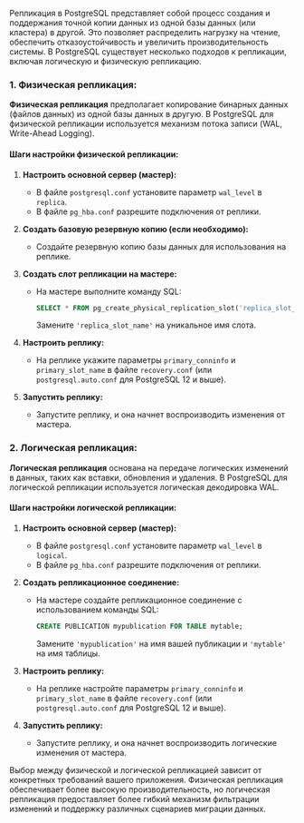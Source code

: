 Репликация в PostgreSQL представляет собой процесс создания и поддержания точной копии данных из одной базы данных (или кластера) в другой. Это позволяет распределить нагрузку на чтение, обеспечить отказоустойчивость и увеличить производительность системы. В PostgreSQL существует несколько подходов к репликации, включая логическую и физическую репликацию.

### 1. Физическая репликация:

**Физическая репликация** предполагает копирование бинарных данных (файлов данных) из одной базы данных в другую. В PostgreSQL для физической репликации используется механизм потока записи (WAL, Write-Ahead Logging).

#### Шаги настройки физической репликации:

1. **Настроить основной сервер (мастер):**
   - В файле `postgresql.conf` установите параметр `wal_level` в `replica`.
   - В файле `pg_hba.conf` разрешите подключения от реплики.

2. **Создать базовую резервную копию (если необходимо):**
   - Создайте резервную копию базы данных для использования на реплике.

3. **Создать слот репликации на мастере:**
   - На мастере выполните команду SQL:
     ```sql
     SELECT * FROM pg_create_physical_replication_slot('replica_slot_name');
     ```
     Замените `'replica_slot_name'` на уникальное имя слота.

4. **Настроить реплику:**
   - На реплике укажите параметры `primary_conninfo` и `primary_slot_name` в файле `recovery.conf` (или `postgresql.auto.conf` для PostgreSQL 12 и выше).

5. **Запустить реплику:**
   - Запустите реплику, и она начнет воспроизводить изменения от мастера.

### 2. Логическая репликация:

**Логическая репликация** основана на передаче логических изменений в данных, таких как вставки, обновления и удаления. В PostgreSQL для логической репликации используется логическая декодировка WAL.

#### Шаги настройки логической репликации:

1. **Настроить основной сервер (мастер):**
   - В файле `postgresql.conf` установите параметр `wal_level` в `logical`.
   - В файле `pg_hba.conf` разрешите подключения от реплики.

2. **Создать репликационное соединение:**
   - На мастере создайте репликационное соединение с использованием команды SQL:
     ```sql
     CREATE PUBLICATION mypublication FOR TABLE mytable;
     ```
     Замените `'mypublication'` на имя вашей публикации и `'mytable'` на имя таблицы.

3. **Настроить реплику:**
   - На реплике настройте параметры `primary_conninfo` и `primary_slot_name` в файле `recovery.conf` (или `postgresql.auto.conf` для PostgreSQL 12 и выше).

4. **Запустить реплику:**
   - Запустите реплику, и она начнет воспроизводить логические изменения от мастера.

Выбор между физической и логической репликацией зависит от конкретных требований вашего приложения. Физическая репликация обеспечивает более высокую производительность, но логическая репликация предоставляет более гибкий механизм фильтрации изменений и поддержку различных сценариев миграции данных.
